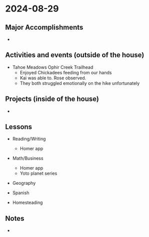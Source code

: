 # 2024-08-29

## Major Accomplishments

*  

## Activities and events (outside of the house)
* Tahoe Meadows Ophir Creek Trailhead
  * Enjoyed Chickadees feeding from our hands
  * Kai was able to. Rose observed.
  * They both struggled emotionally on the hike unfortunately 



## Projects (inside of the house)
* 


## Lessons
* Reading/Writing
    * Homer app
* Math/Business
    * Homer app
    * Yoto planet series

* Geography
* Spanish

* Homesteading


## Notes
* 





